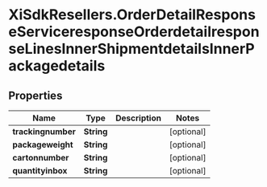 # XiSdkResellers.OrderDetailResponseServiceresponseOrderdetailresponseLinesInnerShipmentdetailsInnerPackagedetails

## Properties

Name | Type | Description | Notes
------------ | ------------- | ------------- | -------------
**trackingnumber** | **String** |  | [optional] 
**packageweight** | **String** |  | [optional] 
**cartonnumber** | **String** |  | [optional] 
**quantityinbox** | **String** |  | [optional] 


